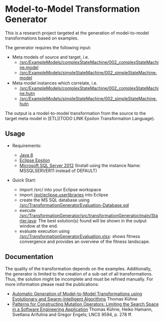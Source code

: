 Model-to-Model Transformation Generator
===========================
This is a research project targeted at the generation of model-to-model transformations based on examples.

The generator requires the following input:
* Meta models of source and target, i.e. 
	* [/src/ExampleModels/complexStateMachine/002_complexStateMachine.model](https://github.com/KuehneThomas/model-to-model-transformation-generator/blob/master/src/ExampleModels/complexStateMachine/002_complexStateMachine.model)
	* [/src/ExampleModels/simpleStateMachine/002_simpleStateMachine.model](https://github.com/KuehneThomas/model-to-model-transformation-generator/blob/master/src/ExampleModels/simpleStateMachine/002_simpleStateMachine.model)
* Meta model instances which correlate, i.e.
	* [/src/ExampleModels/complexStateMachine/002_complexStateMachine.hutn](https://github.com/KuehneThomas/model-to-model-transformation-generator/blob/master/src/ExampleModels/complexStateMachine/002_complexStateMachine.hutn)
	* [/src/ExampleModels/simpleStateMachine/002_simpleStateMachine.hutn](https://github.com/KuehneThomas/model-to-model-transformation-generator/blob/master/src/ExampleModels/simpleStateMachine/002_simpleStateMachine.hutn)
	
The output is a model-to-model transformation from the source to the target meta model in [ETL](TODO LINK Epsilon Transformation Language). 

## Usage
* Requirements: 
	* [Java 8](http://www.oracle.com/technetwork/java/javase/downloads/jdk8-downloads-2133151.html)
	* [Eclipse Epsilon](http://www.eclipse.org/epsilon/)
	* [Microsoft SQL Server 2012](https://www.microsoft.com/en-US/download/details.aspx?id=43351) (Install using the instance Name: MSSQLSERVER11 instead of DEFAULT)
	
* Quick Start:
    * import /src/ into your Eclipse workspace
	* import [/ext/eclipse.userlibraries](https://github.com/KuehneThomas/model-to-model-transformation-generator/blob/master/ext/eclipse.userlibraries) into Eclipse
	* create the MS SQL database using [/src/TransformationGeneratorEvaluation-Database.sql](https://github.com/KuehneThomas/model-to-model-transformation-generator/blob/master/src/TransformationGeneratorEvaluation-Database.sql)
	* execute [/src/TransformationGenerator/src/transformationGenerator/main/Starter.java](https://github.com/KuehneThomas/model-to-model-transformation-generator/blob/master/src/TransformationGenerator/src/transformationGenerator/main/Starter.java): The best solution(s) found will be shown in the output window at the end.
	* evaluate execution using [/src/TransformationGeneratorEvaluation.xlsx](https://github.com/KuehneThomas/model-to-model-transformation-generator/blob/master/src/TransformationGeneratorEvaluation.xlsx): shows fitness convergence and provides an overview of the fitness landscape.
	
## Documentation
The quality of the transformation depends on the examples. Additionally, the generator is limited to the creation of a sub-set of all transformations. Thus, the solution might be incomplete and must be refined manually. For more information please read the publications:
* [Automatic Generation of Model-to-Model Transformations using Evolutionary and Swarm-Intelligent Algorithms](https://github.com/KuehneThomas/model-to-model-transformation-generator/blob/master/doc/Thesis/Thesis.pdf) Thomas Kühne
* [Patterns for Constructing Mutation Operators: Limiting the Search Space in a Software Engineering Application](http://www.springer.com/978-3-319-30667-4) Thomas Kühne, Heiko Hamann, Svetlana Arifulina and Gregor Engels; LNCS 9594, p. 278 ff.
